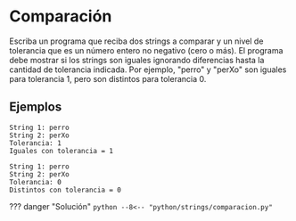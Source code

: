 # Comparación

Escriba un programa que reciba dos strings a comparar y un nivel de tolerancia que es un número entero no negativo (cero o más). El programa debe mostrar si los strings son iguales ignorando diferencias hasta la cantidad de tolerancia indicada. Por ejemplo, "perro" y "perXo" son iguales para tolerancia 1, pero son distintos para tolerancia 0.

## Ejemplos

```
String 1: perro
String 2: perXo
Tolerancia: 1
Iguales con tolerancia = 1
```

```
String 1: perro
String 2: perXo
Tolerancia: 0
Distintos con tolerancia = 0
```

??? danger "Solución"
    ```python
    --8<-- "python/strings/comparacion.py"
    ```